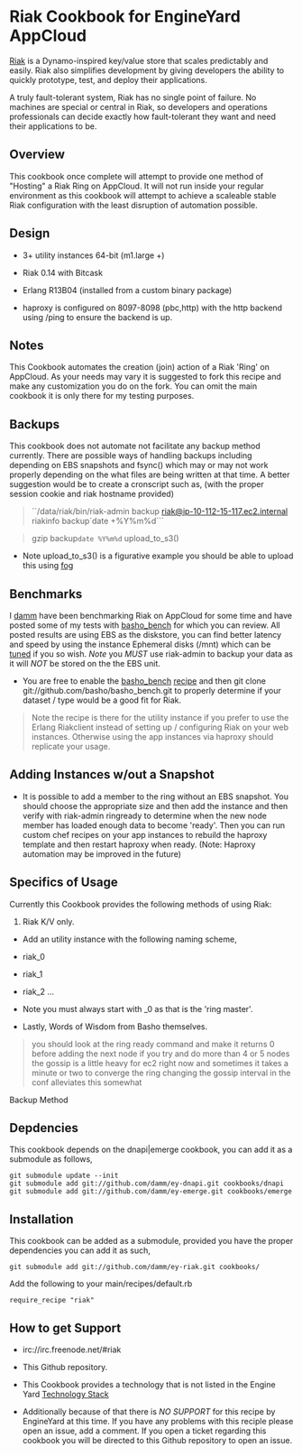 Riak Cookbook for EngineYard AppCloud
=========

[Riak][1] is a Dynamo-inspired key/value store that scales predictably and easily. Riak also simplifies development by giving developers the ability to quickly prototype, test, and deploy their applications.

A truly fault-tolerant system, Riak has no single point of failure. No machines are special or central in Riak, so developers and operations professionals can decide exactly how fault-tolerant they want and need their applications to be.

Overview
--------

This cookbook once complete will attempt to provide one method of "Hosting" a Riak Ring on AppCloud.  It will not run inside your regular environment as this cookbook will attempt to achieve a scaleable stable Riak configuration with the least disruption of automation possible.

Design
--------

* 3+ utility instances 64-bit (m1.large +)

* Riak 0.14 with Bitcask
* Erlang R13B04 (installed from a custom binary package)
* haproxy is configured on 8097-8098 (pbc,http) with the http backend using /ping to ensure the backend is up.

Notes
--------

This Cookbook automates the creation (join) action of a Riak 'Ring' on AppCloud.  As your needs may vary it is suggested to fork this recipe and make any customization you do on the fork.  You can omit the main cookbook it is only there for my testing purposes.

Backups
--------

This cookbook does not automate not facilitate any backup method currently.  There are possible ways of handling backups including depending on EBS snapshots and fsync() which may or may not work properly depending on the what files are being written at that time.  A better suggestion would be to create a cronscript such as, (with the proper session cookie and riak hostname provided) 

> ``/data/riak/bin/riak-admin backup riak@ip-10-112-15-117.ec2.internal riakinfo backup`date +%Y%m%d```  

> gzip backup`date %Y%m%d`
> upload_to_s3()

* Note upload_to_s3() is a figurative example you should be able to upload this using [fog][3]

Benchmarks
--------

I [damm][4] have been benchmarking Riak on AppCloud for some time and have posted some of my tests with [basho_bench][5] for which you can review.  All posted results are using EBS as the diskstore, you can find better latency and speed by using the instance Ephemeral disks (/mnt) which can be [tuned][6] if you so wish.  *Note* you *MUST* use riak-admin to backup your data as it will *NOT* be stored on the the EBS unit.  

* You are free to enable the [basho_bench][7] [recipe][8] and then git clone git://github.com/basho/basho_bench.git to properly determine if your dataset / type would be a good fit for Riak.

> Note the recipe is there for the utility instance if you prefer to use the Erlang Riakclient instead of setting up / configuring Riak on your web instances.  Otherwise using the app instances via haproxy should replicate your usage.

Adding Instances w/out a Snapshot
--------

* It is possible to add a member to the ring without an EBS snapshot.  You should choose the appropriate size and then add the instance and then verify with riak-admin ringready to determine when the new node member has loaded enough data to become 'ready'.  Then you can run custom chef recipes on your app instances to rebuild the haproxy template and then restart haproxy when ready.  (Note: Haproxy automation may be improved in the future)


Specifics of Usage
--------

Currently this Cookbook provides the following methods of using Riak:

1. Riak K/V only.

  * Add an utility instance with the following naming scheme,

  * riak_0
  * riak_1
  * riak_2
  ...

  * Note you must always start with _0 as that is the 'ring master'.  

* Lastly, Words of Wisdom from Basho themselves.

> you should look at the ring ready command and make it returns 0 before adding the next node
> if you try and do more than 4 or 5 nodes the gossip is a little heavy for ec2 right now
> and sometimes it takes a minute or two to converge the ring
> changing the gossip interval in the conf alleviates this somewhat

Backup Method 

Depdencies
--------

This cookbook depends on the dnapi|emerge cookbook, you can add it as a
submodule as follows,

``git submodule update --init``  
``git submodule add git://github.com/damm/ey-dnapi.git cookbooks/dnapi`` 
``git submodule add git://github.com/damm/ey-emerge.git cookbooks/emerge``  

Installation
--------

This cookbook can be added as a submodule, provided you have the proper
dependencies you can add it as such,

``git submodule add git://github.com/damm/ey-riak.git cookbooks/``  

Add the following to your main/recipes/default.rb

``require_recipe "riak"``  

How to get Support
--------

* irc://irc.freenode.net/#riak
* This Github repository.
* This Cookbook provides a technology that is not listed in the Engine Yard [Technology Stack][2]

* Additionally because of that there is *NO SUPPORT* for this recipe by EngineYard at this time.  If you have any problems with this reciple please open an issue, add a comment.  If you open a ticket regarding this cookbook you will be directed to this Github repository to open an issue.


[1]: http://wiki.basho.com/display/RIAK/Riak
[2]: http://www.engineyard.com/products/technology/stack
[3]: https://github.com/geemus/fog
[4]: https://github.com/damm
[5]: https://github.com/damm/basho_bench
[6]: https://github.com/engineyard/ey-cloud-recipes/blob/master/cookbooks/riak/attributes/riak.rb#L3
[7]: https://github.com/engineyard/ey-cloud-recipes/blob/master/cookbooks/riak/recipes/default.rb#L6
[8]: https://github.com/engineyard/ey-cloud-recipes/blob/master/cookbooks/riak/recipes/default.rb#51
